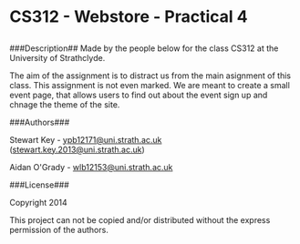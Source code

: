 CS312 - Webstore - Practical 4
=========
##
###Description##
Made by the people below for the class CS312 at the University of Strathclyde.

The aim of the assignment is to distract us from the main asignment of this class. This assignment is not even marked. We
are meant to create a small event page, that allows users to find out about the event sign up and chnage the theme of the site.

###Authors###

Stewart Key			- ypb12171@uni.strath.ac.uk (stewart.key.2013@uni.strath.ac.uk)

Aidan O'Grady		- wlb12153@uni.strath.ac.uk


###License###

Copyright 2014 

This project can not be copied and/or distributed without the express permission of the authors.
